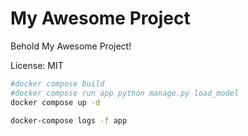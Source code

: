 # My Awesome Project

Behold My Awesome Project!

License: MIT

[//]: # (Run it with Uvicorn:)


```sh
#docker compose build
#docker compose run app python manage.py load_model
docker compose up -d
```

```sh
docker-compose logs -f app
```